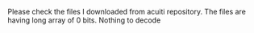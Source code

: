 Please check the files I downloaded from acuiti repository.
The files are having long array of 0 bits. Nothing to decode

